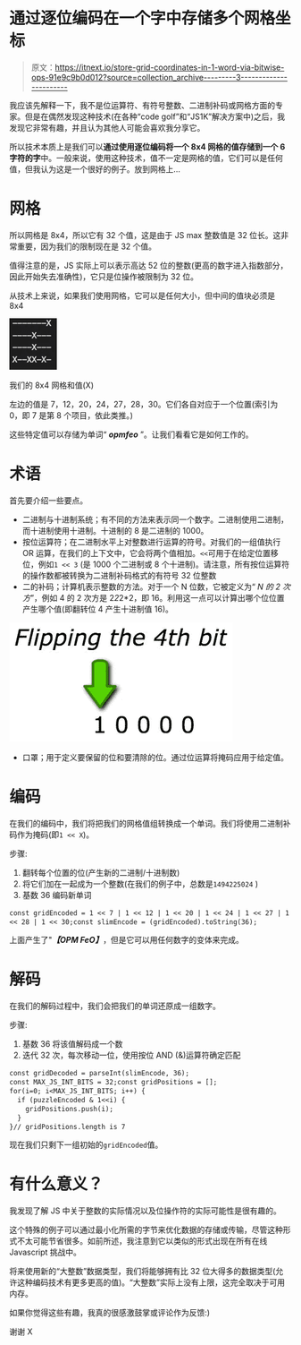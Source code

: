 # 通过逐位编码在一个字中存储多个网格坐标

> 原文：<https://itnext.io/store-grid-coordinates-in-1-word-via-bitwise-ops-91e9c9b0d012?source=collection_archive---------3----------------------->

我应该先解释一下，我不是位运算符、有符号整数、二进制补码或网格方面的专家。但是在偶然发现这种技术(在各种“code golf”和“JS1K”解决方案中)之后，我发现它非常有趣，并且认为其他人可能会喜欢我分享它。

所以技术本质上是我们可以**通过使用逐位编码将一个 8x4 网格的值存储到一个 6 字符的字**中。一般来说，使用这种技术，值不一定是网格的值，它们可以是任何值，但我认为这是一个很好的例子。放到网格上…

# 网格

所以网格是 8x4，所以它有 32 个值，这是由于 JS max 整数值是 32 位长。这非常重要，因为我们的限制现在是 32 个值。

值得注意的是，JS 实际上可以表示高达 52 位的整数(更高的数字进入指数部分，因此开始失去准确性)，它只是位操作被限制为 32 位。

从技术上来说，如果我们使用网格，它可以是任何大小，但中间的值块必须是 8x4

![](img/2d34525baada35bebfdaeab6769396f3.png)

我们的 8x4 网格和值(X)

左边的值是 7，12，20，24，27，28，30。它们各自对应于一个位置(索引为 0，即 7 是第 8 个项目，依此类推。)

这些特定值可以存储为单词“ ***opmfeo*** ”。让我们看看它是如何工作的。

# 术语

首先要介绍一些要点。

*   二进制与十进制系统；有不同的方法来表示同一个数字。二进制使用二进制，而十进制使用十进制。十进制的 8 是二进制的 1000。
*   按位运算符；在二进制水平上对整数进行运算的符号。对我们的一组值执行 OR 运算，在我们的上下文中，它会将两个值相加。`<<`可用于在给定位置移位，例如`1 << 3` (是 1000 个二进制或 8 个十进制)。请注意，所有按位运算符的操作数都被转换为二进制补码格式的有符号 32 位整数
*   二的补码；计算机表示整数的方法。对于一个 N 位数，它被定义为“ *N 的 2 次方*”，例如 4 的 2 次方是 2*2*2*2，即 16。利用这一点可以计算出哪个位位置产生哪个值(即翻转位 4 产生十进制值 16)。

![](img/80c6cb00561d21e1ea6a4d6fe11f8b27.png)

*   口罩；用于定义要保留的位和要清除的位。通过位运算将掩码应用于给定值。

# **编码**

在我们的编码中，我们将把我们的网格值组转换成一个单词。我们将使用二进制补码作为掩码(即`1 << X`)。

步骤:

1.  翻转每个位置的位(产生新的二进制/十进制数)
2.  将它们加在一起成为一个整数(在我们的例子中，总数是`1494225024` )
3.  基数 36 编码新单词

```
const gridEncoded = 1 << 7 | 1 << 12 | 1 << 20 | 1 << 24 | 1 << 27 | 1 << 28 | 1 << 30;const slimEncode = (gridEncoded).toString(36);
```

上面产生了"***【OPM FeO】***，但是它可以用任何数字的变体来完成。

# 解码

在我们的解码过程中，我们会把我们的单词还原成一组数字。

步骤:

1.  基数 36 将该值解码成一个数
2.  迭代 32 次，每次移动一位，使用按位 AND (&)运算符确定匹配

```
const gridDecoded = parseInt(slimEncode, 36);
const MAX_JS_INT_BITS = 32;const gridPositions = [];
for(i=0; i<MAX_JS_INT_BITS; i++) { 
  if (puzzleEncoded & 1<<i) {
    gridPositions.push(i);
  }
}// gridPositions.length is 7
```

现在我们只剩下一组初始的`gridEncoded`值。

# 有什么意义？

我发现了解 JS 中关于整数的实际情况以及位操作符的实际可能性是很有趣的。

这个特殊的例子可以通过最小化所需的字节来优化数据的存储或传输，尽管这种形式不太可能节省很多。如前所述，我注意到它以类似的形式出现在所有在线 Javascript 挑战中。

将来使用新的“大整数”数据类型，我们将能够拥有比 32 位大得多的数据类型(允许这种编码技术有更多更高的值)。“大整数”实际上没有上限，这完全取决于可用内存。

如果你觉得这些有趣，我真的很感激鼓掌或评论作为反馈:)

谢谢 X